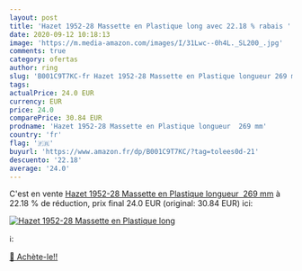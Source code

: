 ```yaml
---
layout: post
title: 'Hazet 1952-28 Massette en Plastique long avec 22.18 % rabais '
date: 2020-09-12 10:18:13
image: 'https://m.media-amazon.com/images/I/31Lwc--0h4L._SL200_.jpg'
comments: true
category: ofertas
author: ring
slug: 'B001C9T7KC-fr Hazet 1952-28 Massette en Plastique longueur 269 mm'
tags: 
actualPrice: 24.0 EUR
currency: EUR
price: 24.0
comparePrice: 30.84 EUR
prodname: 'Hazet 1952-28 Massette en Plastique longueur  269 mm'
country: 'fr'
flag: '🇫🇷'
buyurl: 'https://www.amazon.fr/dp/B001C9T7KC/?tag=tolees0d-21'
descuento: '22.18'
average: '24.0'
---
```


C'est en vente [Hazet 1952-28 Massette en Plastique longueur  269 mm](https://www.amazon.fr/dp/B001C9T7KC/?tag=tolees0d-21)  à  22.18 % de réduction, prix final  24.0 EUR (original: 30.84 EUR) ici:

[![Hazet 1952-28 Massette en Plastique long](https://m.media-amazon.com/images/I/31Lwc--0h4L._SL200_.jpg)](https://www.amazon.fr/dp/B001C9T7KC/?tag=tolees0d-21)

ℹ️:


[🛒 Achète-le!!](https://www.amazon.fr/dp/B001C9T7KC/?tag=tolees0d-21)
